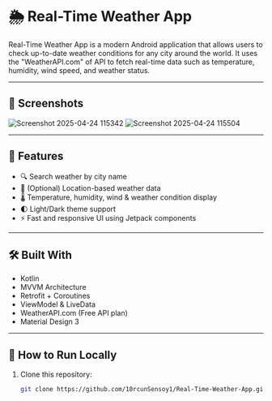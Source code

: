 # 🌦️ Real-Time Weather App

Real-Time Weather App is a modern Android application that allows users to check up-to-date weather conditions for any city around the world. It uses the "WeatherAPI.com" of API to fetch real-time data such as temperature, humidity, wind speed, and weather status.

---

## 📱 Screenshots

![Screenshot 2025-04-24 115342](https://github.com/user-attachments/assets/4c4aba3b-2f95-4100-99f3-8b394d5a6124)
![Screenshot 2025-04-24 115504](https://github.com/user-attachments/assets/a0660d24-10d1-4c73-b05a-c99b2544cefb)







---

## 🚀 Features

- 🔍 Search weather by city name
- 📍 (Optional) Location-based weather data
- 🌡️ Temperature, humidity, wind & weather condition display
- 🌓 Light/Dark theme support
- ⚡ Fast and responsive UI using Jetpack components

---

## 🛠️ Built With

- Kotlin
- MVVM Architecture
- Retrofit + Coroutines
- ViewModel & LiveData
- WeatherAPI.com (Free API plan)
- Material Design 3

---

## 🧪 How to Run Locally

1. Clone this repository:
   ```bash
   git clone https://github.com/10rcunSensoy1/Real-Time-Weather-App.git
